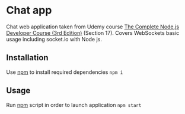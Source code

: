 # Chat app

Chat web application taken from Udemy course [The Complete Node.js Developer Course (3rd Edition)](https://www.udemy.com/course/the-complete-nodejs-developer-course-2/) (Section 17). Covers WebSockets basic usage including socket.io with Node js.

## Installation

Use [npm][id] to install required dependencies
`npm i`

## Usage

Run [npm][id] script in order to launch application
`npm start`

[id]: https://nodejs.org/en/
